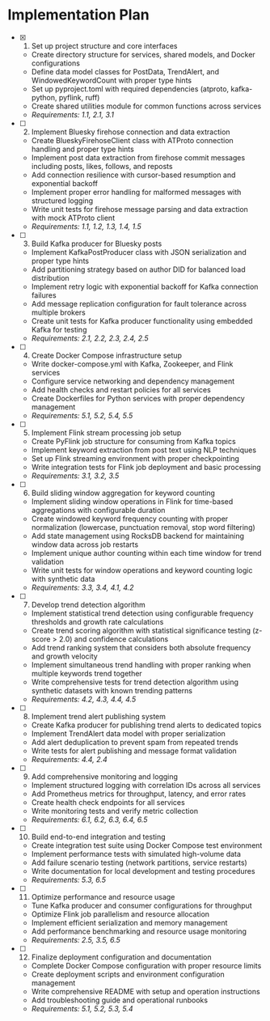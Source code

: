 # Implementation Plan

- [x] 1. Set up project structure and core interfaces





  - Create directory structure for services, shared models, and Docker configurations
  - Define data model classes for PostData, TrendAlert, and WindowedKeywordCount with proper type hints
  - Set up pyproject.toml with required dependencies (atproto, kafka-python, pyflink, ruff)
  - Create shared utilities module for common functions across services
  - _Requirements: 1.1, 2.1, 3.1_

- [ ] 2. Implement Bluesky firehose connection and data extraction
  - Create BlueskyFirehoseClient class with ATProto connection handling and proper type hints
  - Implement post data extraction from firehose commit messages including posts, likes, follows, and reposts
  - Add connection resilience with cursor-based resumption and exponential backoff
  - Implement proper error handling for malformed messages with structured logging
  - Write unit tests for firehose message parsing and data extraction with mock ATProto client
  - _Requirements: 1.1, 1.2, 1.3, 1.4, 1.5_

- [ ] 3. Build Kafka producer for Bluesky posts
  - Implement KafkaPostProducer class with JSON serialization and proper type hints
  - Add partitioning strategy based on author DID for balanced load distribution
  - Implement retry logic with exponential backoff for Kafka connection failures
  - Add message replication configuration for fault tolerance across multiple brokers
  - Create unit tests for Kafka producer functionality using embedded Kafka for testing
  - _Requirements: 2.1, 2.2, 2.3, 2.4, 2.5_

- [ ] 4. Create Docker Compose infrastructure setup
  - Write docker-compose.yml with Kafka, Zookeeper, and Flink services
  - Configure service networking and dependency management
  - Add health checks and restart policies for all services
  - Create Dockerfiles for Python services with proper dependency management
  - _Requirements: 5.1, 5.2, 5.4, 5.5_

- [ ] 5. Implement Flink stream processing job setup
  - Create PyFlink job structure for consuming from Kafka topics
  - Implement keyword extraction from post text using NLP techniques
  - Set up Flink streaming environment with proper checkpointing
  - Write integration tests for Flink job deployment and basic processing
  - _Requirements: 3.1, 3.2, 3.5_

- [ ] 6. Build sliding window aggregation for keyword counting
  - Implement sliding window operations in Flink for time-based aggregations with configurable duration
  - Create windowed keyword frequency counting with proper normalization (lowercase, punctuation removal, stop word filtering)
  - Add state management using RocksDB backend for maintaining window data across job restarts
  - Implement unique author counting within each time window for trend validation
  - Write unit tests for window operations and keyword counting logic with synthetic data
  - _Requirements: 3.3, 3.4, 4.1, 4.2_

- [ ] 7. Develop trend detection algorithm
  - Implement statistical trend detection using configurable frequency thresholds and growth rate calculations
  - Create trend scoring algorithm with statistical significance testing (z-score > 2.0) and confidence calculations
  - Add trend ranking system that considers both absolute frequency and growth velocity
  - Implement simultaneous trend handling with proper ranking when multiple keywords trend together
  - Write comprehensive tests for trend detection algorithm using synthetic datasets with known trending patterns
  - _Requirements: 4.2, 4.3, 4.4, 4.5_

- [ ] 8. Implement trend alert publishing system
  - Create Kafka producer for publishing trend alerts to dedicated topics
  - Implement TrendAlert data model with proper serialization
  - Add alert deduplication to prevent spam from repeated trends
  - Write tests for alert publishing and message format validation
  - _Requirements: 4.4, 2.4_

- [ ] 9. Add comprehensive monitoring and logging
  - Implement structured logging with correlation IDs across all services
  - Add Prometheus metrics for throughput, latency, and error rates
  - Create health check endpoints for all services
  - Write monitoring tests and verify metric collection
  - _Requirements: 6.1, 6.2, 6.3, 6.4, 6.5_

- [ ] 10. Build end-to-end integration and testing
  - Create integration test suite using Docker Compose test environment
  - Implement performance tests with simulated high-volume data
  - Add failure scenario testing (network partitions, service restarts)
  - Write documentation for local development and testing procedures
  - _Requirements: 5.3, 6.5_

- [ ] 11. Optimize performance and resource usage
  - Tune Kafka producer and consumer configurations for throughput
  - Optimize Flink job parallelism and resource allocation
  - Implement efficient serialization and memory management
  - Add performance benchmarking and resource usage monitoring
  - _Requirements: 2.5, 3.5, 6.5_

- [ ] 12. Finalize deployment configuration and documentation
  - Complete Docker Compose configuration with proper resource limits
  - Create deployment scripts and environment configuration management
  - Write comprehensive README with setup and operation instructions
  - Add troubleshooting guide and operational runbooks
  - _Requirements: 5.1, 5.2, 5.3, 5.4_